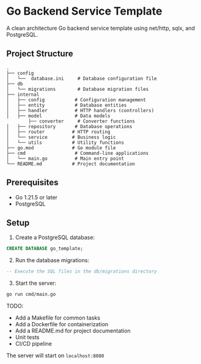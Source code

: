 # Go Backend Service Template

A clean architecture Go backend service template using net/http, sqlx, and PostgreSQL.

## Project Structure

```
.
├── config
│   └──  database.ini     # Database configuration file
├── db
│   └── migrations        # Database migration files
├── internal
│   ├── config           # Configuration management
│   ├── entity           # Database entities
│   ├── handler          # HTTP handlers (controllers)
│   ├── model            # Data models
        ├── converter     # Converter functions
│   ├── repository       # Database operations
│   ├── router          # HTTP routing
│   └── service         # Business logic
│   └── utils           # Utility functions
├── go.mod              # Go module file
├── cmd                  # Command-line applications
│   └── main.go          # Main entry point
└── README.md           # Project documentation
```

## Prerequisites

- Go 1.21.5 or later
- PostgreSQL

## Setup

1. Create a PostgreSQL database:

```sql
CREATE DATABASE go_template;
```

2. Run the database migrations:

```sql
-- Execute the SQL files in the db/migrations directory
```

3. Start the server:

```bash
go run cmd/main.go
```

TODO:

- Add a Makefile for common tasks
- Add a Dockerfile for containerization
- Add a README.md for project documentation
- Unit tests
- CI/CD pipeline

The server will start on `localhost:8080`
